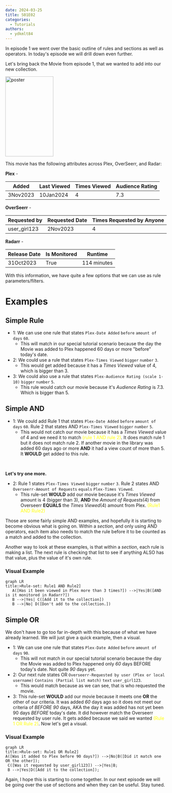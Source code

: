 ```yaml
---
date: 2024-03-25
title: S01E02
categories:
  - Tutorials
authors:
  - ydkmlt84
---
```


In episode 1 we went over the basic outline of rules and sections as well as operators. In today's episode we will drill down even further.


Let's bring back the Movie from episode 1, that we wanted to add into our new collection.

<p>
<img alt="poster" src="https://docs.maintainerr.info/images/movie_poster.png" width="150" height="250"></img>
</p>
<!-- more -->

This movie has the following attributes across Plex, OverSeerr, and Radar:

**Plex** -

| Added | Last Viewed | Times Viewed | Audience Rating |
| -------|-------------|--------------|---------------- |
| 3Nov2023 | 10Jan2024 | 4 | 7.3 |

**OverSeerr** -

| Requested by | Requested Date | Times Requested by Anyone|
| ------------| --------------- | ------------- |
| user_girl123 | 2Nov2023 | 4 |

**Radarr** -

| Release Date | Is Monitored | Runtime |
| ------------ | ------------ | ------- |
| 31Oct2023 | True | 114 minutes |

With this information, we have quite a few options that we can use as rule parameters/filters.

# Examples

## Simple Rule

- 1: We can use one rule that states `Plex-Date Added` `before` `amount of days` `60`.
  - This will match in our special tutorial scenario because the day the Movie was added to Plex happened 60 days or more "before" today's date.
- 2: We could use a rule that states `Plex-Times Viewed` `bigger` `number` `3`.
  - This would get added because it has a *Times Viewed* value of 4, which is bigger than 3.
- 3: We could also use a rule that states `Plex-Audience Rating (scale 1-10)` `bigger` `number` `5`.
  - This rule would catch our movie because it's *Audience Rating* is 7.3. Which is bigger than 5.

## Simple AND

- 1: We could add Rule 1 that states `Plex-Date Added` `before` `amount of days` `60`. Rule 2 that states AND `Plex-Times Viewed` `bigger` `number` `5`.
  - This would not catch our movie because it has a *Times Viewed* value of 4 and we need it to match <font color=yellow> (rule 1 AND rule 2)</font>. It does match rule 1 but it does not match rule 2. If another movie in the library was added 60 days ago or more **AND** it had a view count of more than 5. It **WOULD** get added to this rule.
</br>  

**Let's try one more.**

- 2: Rule 1 states `Plex-Times Viewed` `bigger` `number` `3`. Rule 2 states AND `Overseerr-Amount of Requests` `equals` `Plex-Times Viewed`.
  - This rule-set **WOULD** add our movie because it's *Times Viewed* amount is 4 (bigger than 3), **AND** the *Amount of Requests*(4) from Overseerr **EQUALS** the *Times Viewed*(4) amount from Plex. <font color=yellow>(Rule1 AND Rule2)</font>

Those are some fairly simple AND examples, and hopefully it is starting to become obvious what is going on. Within a *section*, and only using AND operators, each item also needs to match the rule before it to be counted as a match and added to the collection.

Another way to look at these examples, is that within a *section*, each rule is making a list. The next rule is checking that list to see if anything ALSO has that value, plus the value of it's own rule.

### Visual Example

 ```mermaid
 graph LR
 title:>Rule-set: Rule1 AND Rule2]
    A([Has it been viewed in Plex more than 3 times?]) -->|Yes|B([AND is it monitored in Radarr?])
    B -->|Yes| C([Add it to the collection])
    B -->|No| D([Don't add to the collection.])
 ```

## Simple OR

We don't have to go too far in-depth with this because of what we have already learned. We will just give a quick example, then a visual.

- 1: We can use one rule that states `Plex-Date Added` `before` `amount of days` `90`.
  - This will not match in our special tutorial scenario because the day the Movie was added to Plex happened only *60* days BEFORE today's date. Not quite *90* days yet.
- 2: Our next rule states OR `Overseerr-Requested by user (Plex or local username)` `Contains (Partial list match)` `text` `user_girl123`.
  - This would match because as we can see, that is who requested the movie.
- 3: This rule-set **WOULD** add our movie because it meets one **OR** the other of our criteria. It was added *60* days ago so it does not meet our criteria of *BEFORE* *90* days, AKA the day it was added has not yet been 90 days *BEFORE* today's date. It did however match the Overseerr requested by user rule. It gets added because we said we wanted <font color=yellow>(Rule 1 OR Rule 2)</font>.
Now let's get a visual.

### Visual Example

``` mermaid
graph LR
title:>Rule-set: Rule1 OR Rule2]
A([Was it added to Plex before 90 days?]) -->|No|B([Did it match one OR the other]);
 C([Was it requested by user_girl123]) -->|Yes|B;
 B -->|Yes|D([Add it to the collection]); 
```

Again, I hope this is starting to come together. In our next episode we will be going over the use of sections and when they can be useful. Stay tuned.

